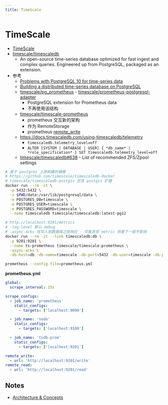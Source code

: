 ```yaml
---
title: TimeScale
---
```


# TimeScale

- [TimeScale](http://www.timescale.com/)
- [timescale/timescaledb](https://github.com/timescale/timescaledb)
  - An open-source time-series database optimized for fast ingest and complex queries. Engineered up from PostgreSQL, packaged as an extension.
- 参考
  - [Problems with PostgreSQL 10 for time-series data](https://blog.timescale.com/time-series-data-postgresql-10-vs-timescaledb-816ee808bac5)
  - [Building a distributed time-series database on PostgreSQL](https://blog.timescale.com/blog/building-a-distributed-time-series-database-on-postgresql/)
  - [timescale/pg_prometheus](https://github.com/timescale/pg_prometheus) - [timescale/prometheus-postgresql-adapter](https://github.com/timescale/prometheus-postgresql-adapter)
    - PostgreSQL extension for Prometheus data
    - 不再使用该结构
  - [timescale/timescale-prometheus](https://github.com/timescale/timescale-prometheus)
    - prometheus 交互新的架构
    - 作为 RemoteStorage
    - prometheus [remote_write](https://prometheus.io/docs/prometheus/latest/configuration/configuration/#remote_write)
  - https://docs.timescaledb.com/using-timescaledb/telemetry
    - `timescaledb.telemetry_level=off`
    - `ALTER [SYSTEM | DATABASE | USER] { *db_name* | *role_specification* } SET timescaledb.telemetry_level=off`
  - [timescale/timescaledb#638](https://github.com/timescale/timescaledb/issues/638) - List of recommended ZFS/Zpool settings

```bash
# 基于 postgres 上游构建的镜像
# https://github.com/timescale/timescaledb-docker
# timescale/timescaledb-postgis 包含 postgis 扩展
docker run --rm -it \
  -p 5432:5432 \
  -v $PWD/data:/var/lib/postgresql/data \
  -e POSTGRES_DB=timescale \
  -e POSTGRES_USER=timescale \
  -e POSTGRES_PASSWORD=timescale \
  --name timescaledb timescale/timescaledb:latest-pg12

# http://localhost:9201/metrics
# -log-level 默认 debug
# -async-acks 在写入到数据库之前响应 - 可能丢但 metric 场景下一般不影响
docker run --rm -it --link timescaledb:db \
  -p 9201:9201 \
  --name ts-prometheus timescale/timescale-prometheus \
  -async-acks \
  -db-host=db -db-name=timescale -db-port=5432 -db-user=timescale -db-password=timescale

prometheus --config.file=prometheus.yml
```

**prometheus.yml**

```yaml
global:
  scrape_interval: 15s

scrape_configs:
  - job_name: 'prometheus'
    static_configs:
      - targets: ['localhost:9090']

  - job_name: 'node'
    static_configs:
      - targets: ['localhost:9100']

  - job_name: 'tsdb-prom'
    static_configs:
      - targets: ['localhost:9201']

remote_write:
  - url: 'http://localhost:9201/write'
remote_read:
  - url: 'http://localhost:9201/read'
```

## Notes

- [Architecture & Concepts](https://docs.timescale.com/introduction/architecture)
